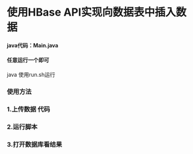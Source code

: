 # 使用HBase API实现向数据表中插入数据
#### java代码：Main.java
#### 任意运行一个即可  
java 使用run.sh运行

### 使用方法
### 1.上传数据 代码
### 2.运行脚本
### 3.打开数据库看结果